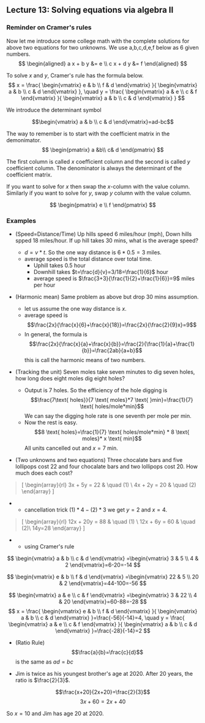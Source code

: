 ## Lecture 13: Solving equations via algebra II

### Reminder on Cramer's rules 
Now let me introduce some college math with the complete solutions for above two equations for two unknowns. We use a,b,c,d,e,f below as 6 given numbers. 
$$
\begin{aligned}
a x + b y &= e \\
c x + d y &= f
\end{aligned}
$$

To solve $x$ and $y$, Cramer's rule has the formula below.
$$
x = \frac{
\begin{vmatrix}
e & b \\
f & d
\end{vmatrix}
}{
\begin{vmatrix}
a & b \\
c & d
\end{vmatrix}
},
\quad
y = \frac{
\begin{vmatrix}
a & e \\
c & f
\end{vmatrix}
}{
\begin{vmatrix}
a & b \\
c & d
\end{vmatrix}
}
$$

We introduce the determinant symbol

$$\begin{vmatrix}
a & b \\
c & d
\end{vmatrix}=ad-bc$$

The way to remember is to start with the coefficient matrix in the demonimator. 
$$
\begin{pmatrix}
a &b\\
c& d
\end{pmatrix}
$$

The first column is called $x$ coefficient column and the second is called $y$ coefficient column. The denominator is always the determinant of the coefficient matrix.

If you want to solve for $x$ then swap the $x$-column with the value column. Similarly if you want to solve for $y$, swap $y$ column with the value column. 

$$
\begin{pmatrix}
e \\
f
\end{pmatrix}
$$

### Examples
* (Speed=Distance/Time) Up hills speed $6$ miles/hour (mph), Down hills spped $18$ miles/hour. If up hill takes $30$ mins, what is the average speed?

    * $d=v*t$. So the one way distance is $6*0.5=3$ miles.
    * average speed is the total distance over total time. 
        * Uphill takes $0.5$ hour
        * Downhill takes $t=\frac{d}{v}=3/18=\frac{1}{6}$ hour
        * average speed is $\frac{3+3}{\frac{1}{2}+\frac{1}{6}}=9$ miles per hour

* (Harmonic mean) Same problem as above but drop $30$ mins assumption.

    * let us assume the one way distance is $x$.
    * average speed is 
     $$\frac{2x}{\frac{x}{6}+\frac{x}{18}}=\frac{2x}{\frac{2}{9}x}=9$$
    * In general, the formula is 
$$\frac{2x}{\frac{x}{a}+\frac{x}{b}}=\frac{2}{\frac{1}{a}+\frac{1}{b}}=\frac{2ab}{a+b}$$
this is call the harmonic means of two numbers.

* (Tracking the unit) Seven moles take seven minutes to dig seven holes, how long does eight moles dig eight holes?

    * Output is $7$ holes. So the efficiency of the hole digging is 
    $$\frac{7\text{ holes}}{7 \text{ moles}*7 \text{ }min}=\frac{1}{7} \text{ holes/mole*min}$$
    We can say the digging hole rate is one seventh per mole per min. 
    * Now the rest is easy. 
    $$8 \text{ holes}=\frac{1}{7} \text{ holes/mole*min} * 8 \text{ moles}* x \text{ min}$$
    All units cancelled out and $x=7$ min.

* (Two unknowns and two equations) Three chocalate bars and five lollipops cost 22 and four chocalate bars and two lollipops cost 20. How much does each cost?

> \[
>\begin{array}{rl}
>3x + 5y = 22 & \quad (1) \\
>4x + 2y = 20 & \quad (2)
>\end{array}
>\]

*    * cancellation trick $(1)*4-(2)*3$ we get $y=2$ and $x=4$.

> \[
>\begin{array}{rl}
>12x + 20y = 88 & \quad (1) \\
>12x + 6y = 60 & \quad (2)\\
> 14y=28
>\end{array}
>\]

*   * using Cramer's rule

$$
\begin{vmatrix}
a & b \\
c & d
\end{vmatrix}
=\begin{vmatrix}
3 & 5 \\
4 & 2
\end{vmatrix}=6-20=-14
$$

$$
\begin{vmatrix}
e & b \\
f & d
\end{vmatrix}
=\begin{vmatrix}
22 & 5 \\
20 & 2
\end{vmatrix}=44-100=-56
$$

$$
\begin{vmatrix}
a & e \\
c & f
\end{vmatrix}
=\begin{vmatrix}
3 & 22 \\
4 & 20
\end{vmatrix}=60-88=-28
$$
$$
x = \frac{
\begin{vmatrix}
e & b \\
f & d
\end{vmatrix}
}{
\begin{vmatrix}
a & b \\
c & d
\end{vmatrix}
}=\frac{-56}{-14}=4,
\quad
y = \frac{
\begin{vmatrix}
a & e \\
c & f
\end{vmatrix}
}{
\begin{vmatrix}
a & b \\
c & d
\end{vmatrix}
}=\frac{-28}{-14}=2
$$


* (Ratio Rule) 
$$\frac{a}{b}=\frac{c}{d}$$
is the same as $ad=bc$

* Jim is twice as his youngest brother's age at 2020. After 20 years, the ratio is $\frac{2}{3}$.

$$\frac{x+20}{2x+20}=\frac{2}{3}$$
$$3x+60=2x+40$$

So $x=10$ and Jim has age $20$ at 2020. 